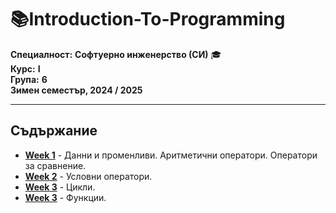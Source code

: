 # 📚Introduction-To-Programming
**Специалност:** **Софтуерно инженерство (СИ)** 🎓 <br>
**Курс:** **I**  
**Група:** **6**  
**Зимен семестър, 2024 / 2025**
<hr style="border-width: 5px !important;">

## Съдържание
- [**Week 1**](https://github.com/cathy-09/Introduction-To-Programming/tree/main/Week%201) - Данни и променливи. Аритметични оператори. Оператори за сравнение.
- [**Week 2**](https://github.com/cathy-09/Introduction-To-Programming/tree/main/Week%202) - Условни оператори.
- [**Week 3**](https://github.com/cathy-09/Introduction-To-Programming/tree/main/Week%203) - Цикли.
- [**Week 3**](https://github.com/cathy-09/Introduction-To-Programming/tree/main/Week%204) - Функции.
